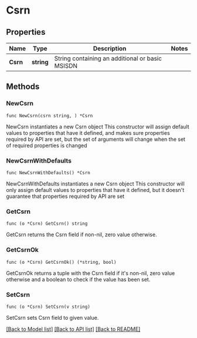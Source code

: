 # Csrn

## Properties

Name | Type | Description | Notes
------------ | ------------- | ------------- | -------------
**Csrn** | **string** | String containing an additional or basic MSISDN | 

## Methods

### NewCsrn

`func NewCsrn(csrn string, ) *Csrn`

NewCsrn instantiates a new Csrn object
This constructor will assign default values to properties that have it defined,
and makes sure properties required by API are set, but the set of arguments
will change when the set of required properties is changed

### NewCsrnWithDefaults

`func NewCsrnWithDefaults() *Csrn`

NewCsrnWithDefaults instantiates a new Csrn object
This constructor will only assign default values to properties that have it defined,
but it doesn't guarantee that properties required by API are set

### GetCsrn

`func (o *Csrn) GetCsrn() string`

GetCsrn returns the Csrn field if non-nil, zero value otherwise.

### GetCsrnOk

`func (o *Csrn) GetCsrnOk() (*string, bool)`

GetCsrnOk returns a tuple with the Csrn field if it's non-nil, zero value otherwise
and a boolean to check if the value has been set.

### SetCsrn

`func (o *Csrn) SetCsrn(v string)`

SetCsrn sets Csrn field to given value.



[[Back to Model list]](../README.md#documentation-for-models) [[Back to API list]](../README.md#documentation-for-api-endpoints) [[Back to README]](../README.md)


